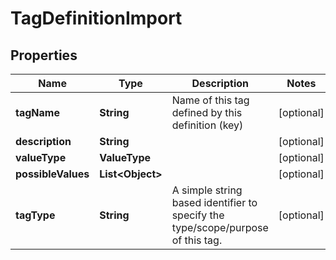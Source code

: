 

# TagDefinitionImport


## Properties

| Name | Type | Description | Notes |
|------------ | ------------- | ------------- | -------------|
|**tagName** | **String** | Name of this tag defined by this definition (key) |  [optional] |
|**description** | **String** |  |  [optional] |
|**valueType** | **ValueType** |  |  [optional] |
|**possibleValues** | **List&lt;Object&gt;** |  |  [optional] |
|**tagType** | **String** | A simple string based identifier to specify the type/scope/purpose of this tag. |  [optional] |



